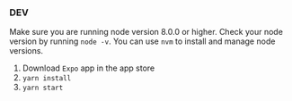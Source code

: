 ### DEV

Make sure you are running node version 8.0.0 or higher. Check your node version by running `node -v`. You can use `nvm` to install and manage node versions.

1) Download `Expo` app in the app store
2) `yarn install`  
3) `yarn start`